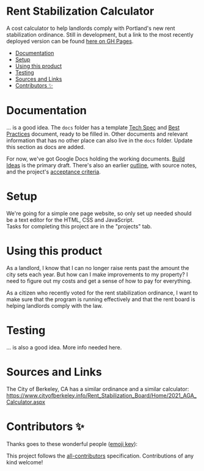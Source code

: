 # Rent Stabilization Calculator
A cost calculator to help landlords comply with Portland's new rent stabilization ordinance. 
Still in development, but a link to the most recently deployed version can be found [here on GH Pages](https://openmaine.github.io/rent-calculator/).

<!-- TOC -->

- [Documentation](#documentation)
- [Setup](#setup)
- [Using this product](#using-this-product)
- [Testing](#testing)
- [Sources and Links](#sources-and-links)
- [Contributors ✨](#contributors-)

<!-- /TOC -->

# Documentation
... is a good idea.  The `docs` folder has a template [Tech Spec](/docs/Tech_Spec.md) and [Best Practices](/docs/Best_Practices.md) document, ready to be filled in.  Other documents and relevant information that has no other place can also live in the `docs` folder.  Update this section as docs are added.  

For now, we've got Google Docs holding the working documents.  [Build Ideas](https://docs.google.com/document/d/1prJ4gxLw3Ho2bDGjl2n4QM4zw12SxCrFzu4mcTR3kV4/edit) is the primary draft.  There's also an earlier [outline](https://docs.google.com/document/d/1wpXm6teqLcRVh6RCAs_qegKrYIAwKbjhIrVJxF9b6Ok/edit), with source notes,  and the project's [acceptance criteria](https://docs.google.com/document/d/1DGgUzEAM7SYWrP37D5wZV_mwF6ZrgX5KWqtl1DobMfE/edit).



# Setup
We're going for a simple one page website, so only set up needed should be a text editor for the HTML, CSS and JavaScript.  
Tasks for completing this project are in the "projects" tab.  

# Using this product
As a landlord, I know that I can no longer raise rents past the amount the city sets each year. But how can I make improvements to my property? I need to figure out my costs and get a sense of how to pay for everything.

As a citizen who recently voted for the rent stabilization ordinance, I want to make sure that the program is running effectively and that the rent board is helping landlords comply with the law.

# Testing
... is also a good idea.  More info needed here.  

# Sources and Links
The City of Berkeley, CA has a similar ordinance and a similar calculator: https://www.cityofberkeley.info/Rent_Stabilization_Board/Home/2021_AGA_Calculator.aspx

# Contributors ✨

Thanks goes to these wonderful people ([emoji key](https://allcontributors.org/docs/en/emoji-key)):

<!-- ALL-CONTRIBUTORS-LIST:START - Do not remove or modify this section -->
<!-- prettier-ignore-start -->
<!-- markdownlint-disable -->
<!-- markdownlint-enable -->
<!-- prettier-ignore-end -->
<!-- ALL-CONTRIBUTORS-LIST:END -->

This project follows the [all-contributors](https://github.com/all-contributors/all-contributors) specification. Contributions of any kind welcome!

